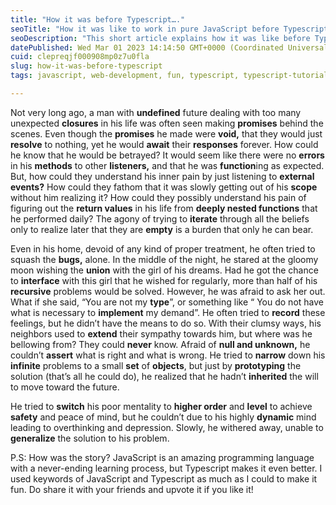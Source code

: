 ```yaml
---
title: "How it was before Typescript…."
seoTitle: "How it was like to work in pure JavaScript before Typescript?"
seoDescription: "This short article explains how it was like before Typescript was invented in a funny way."
datePublished: Wed Mar 01 2023 14:14:50 GMT+0000 (Coordinated Universal Time)
cuid: clepreqjf000908mp0z7u0fla
slug: how-it-was-before-typescript
tags: javascript, web-development, fun, typescript, typescript-tutorial

---
```


Not very long ago, a man with **undefined** future dealing with too many unexpected **closures** in his life was often seen making **promises** behind the scenes. Even though the **promises** he made were **void,** that they would just **resolve** to nothing, yet he would **await** their **responses** forever. How could he know that he would be betrayed? It would seem like there were no **errors** in his **methods** to other **listeners,** and that he was **function**ing as expected. But, how could they understand his inner pain by just listening to **external events?** How could they fathom that it was slowly getting out of his **scope** without him realizing it? How could they possibly understand his pain of figuring out the **return values** in his life from **deeply nested functions** that he performed daily? The agony of trying to **iterate** through all the beliefs only to realize later that they are **empty** is a burden that only he can bear.

Even in his home, devoid of any kind of proper treatment, he often tried to squash the **bugs,** alone. In the middle of the night, he stared at the gloomy moon wishing the **union** with the girl of his dreams. Had he got the chance to **interface** with this girl that he wished for regularly, more than half of his **recursive** problems would be solved. However, he was afraid to ask her out. What if she said, “You are not my **type**”, or something like “ You do not have what is necessary to **implement** my demand”. He often tried to **record** these feelings, but he didn’t have the means to do so. With their clumsy ways, his neighbors used to **extend** their sympathy towards him, but where was he bellowing from? They could **never** know. Afraid of **null and unknown,** he couldn’t **assert** what is right and what is wrong. He tried to **narrow** down his **infinite** problems to a small **set** of **objects**, but just by **prototyping** the solution (that’s all he could do), he realized that he hadn’t **inherited** the will to move toward the future.

He tried to **switch** his poor mentality to **higher order** and **level** to achieve **safety** and peace of mind, but he couldn’t due to his highly **dynamic** mind leading to overthinking and depression. Slowly, he withered away, unable to **generalize** the solution to his problem.

P.S: How was the story? JavaScript is an amazing programming language with a never-ending learning process, but Typescript makes it even better. I used keywords of JavaScript and Typescript as much as I could to make it fun. Do share it with your friends and upvote it if you like it!